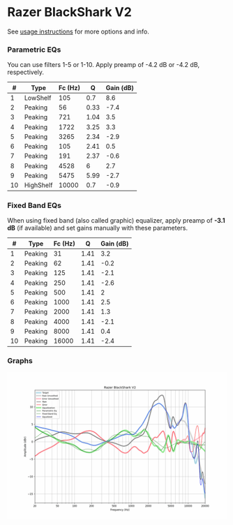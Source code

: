 # Razer BlackShark V2
See [usage instructions](https://github.com/jaakkopasanen/AutoEq#usage) for more options and info.

### Parametric EQs
You can use filters 1-5 or 1-10. Apply preamp of -4.2 dB or -4.2 dB, respectively.

|   # | Type      |   Fc (Hz) |    Q |   Gain (dB) |
|-----|-----------|-----------|------|-------------|
|   1 | LowShelf  |       105 | 0.7  |         8.6 |
|   2 | Peaking   |        56 | 0.33 |        -7.4 |
|   3 | Peaking   |       721 | 1.04 |         3.5 |
|   4 | Peaking   |      1722 | 3.25 |         3.3 |
|   5 | Peaking   |      3265 | 2.34 |        -2.9 |
|   6 | Peaking   |       105 | 2.41 |         0.5 |
|   7 | Peaking   |       191 | 2.37 |        -0.6 |
|   8 | Peaking   |      4528 | 6    |         2.7 |
|   9 | Peaking   |      5475 | 5.99 |        -2.7 |
|  10 | HighShelf |     10000 | 0.7  |        -0.9 |

### Fixed Band EQs
When using fixed band (also called graphic) equalizer, apply preamp of **-3.1 dB** (if available) and set gains manually with these parameters.

|   # | Type    |   Fc (Hz) |    Q |   Gain (dB) |
|-----|---------|-----------|------|-------------|
|   1 | Peaking |        31 | 1.41 |         3.2 |
|   2 | Peaking |        62 | 1.41 |        -0.2 |
|   3 | Peaking |       125 | 1.41 |        -2.1 |
|   4 | Peaking |       250 | 1.41 |        -2.6 |
|   5 | Peaking |       500 | 1.41 |         2   |
|   6 | Peaking |      1000 | 1.41 |         2.5 |
|   7 | Peaking |      2000 | 1.41 |         1.3 |
|   8 | Peaking |      4000 | 1.41 |        -2.1 |
|   9 | Peaking |      8000 | 1.41 |         0.4 |
|  10 | Peaking |     16000 | 1.41 |        -2.4 |

### Graphs
![](./Razer%20BlackShark%20V2.png)

